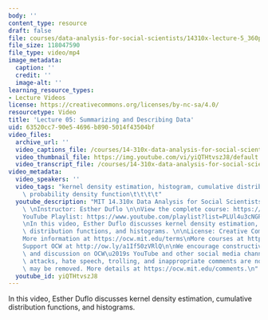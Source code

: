 ```yaml
---
body: ''
content_type: resource
draft: false
file: courses/data-analysis-for-social-scientists/14310x-lecture-5_360p_16_9.mp4
file_size: 118047590
file_type: video/mp4
image_metadata:
  caption: ''
  credit: ''
  image-alt: ''
learning_resource_types:
- Lecture Videos
license: https://creativecommons.org/licenses/by-nc-sa/4.0/
resourcetype: Video
title: 'Lecture 05: Summarizing and Describing Data'
uid: 63520cc7-90e5-4696-b890-5014f43504bf
video_files:
  archive_url: ''
  video_captions_file: /courses/14-310x-data-analysis-for-social-scientists-spring-2023/1lJKmYbk05SgDmsVAi6H4lh2TW3DZYrUv_transcript.webvtt
  video_thumbnail_file: https://img.youtube.com/vi/yiQTHtvszJ8/default.jpg
  video_transcript_file: /courses/14-310x-data-analysis-for-social-scientists-spring-2023/1lJKmYbk05SgDmsVAi6H4lh2TW3DZYrUv_transcript.pdf
video_metadata:
  video_speakers: ''
  video_tags: "kernel density estimation, histogram, cumulative distribution function,\
    \ probability density function\t\t\t\t"
  youtube_description: "MIT 14.310x Data Analysis for Social Scientists, Spring 2023\
    \ \nInstructor: Esther Duflo \n\nView the complete course: https://ocw.mit.edu/courses/14-310x-data-analysis-for-social-scientists-spring-2023\n\
    YouTube Playlist: https://www.youtube.com/playlist?list=PLUl4u3cNGP61ATaGTFcSp7bhogloD2wHP\n\
    \nIn this video, Esther Duflo discusses kernel density estimation, cumulative\
    \ distribution functions, and histograms. \n\nLicense: Creative Commons BY-NC-SA\n\
    More information at https://ocw.mit.edu/terms\nMore courses at https://ocw.mit.edu\n\
    Support OCW at http://ow.ly/a1If50zVRlQ\n\nWe encourage constructive comments\
    \ and discussion on OCW\u2019s YouTube and other social media channels. Personal\
    \ attacks, hate speech, trolling, and inappropriate comments are not allowed and\
    \ may be removed. More details at https://ocw.mit.edu/comments.\n"
  youtube_id: yiQTHtvszJ8
---
```

In this video, Esther Duflo discusses kernel density estimation, cumulative distribution functions, and histograms.
